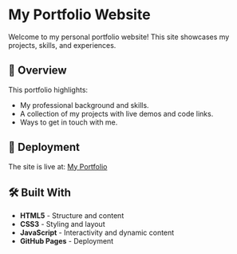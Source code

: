 # My Portfolio Website

Welcome to my personal portfolio website! This site showcases my projects, skills, and experiences.

## 📖 Overview

This portfolio highlights:
- My professional background and skills.
- A collection of my projects with live demos and code links.
- Ways to get in touch with me.

## 🚀 Deployment

The site is live at: [My Portfolio](https://zubairad.github.io/my-portfolio/)

## 🛠️ Built With

- **HTML5** - Structure and content
- **CSS3** - Styling and layout
- **JavaScript** - Interactivity and dynamic content
- **GitHub Pages** - Deployment

